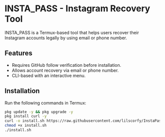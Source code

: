 # INSTA\_PASS - Instagram Recovery Tool

INSTA\_PASS is a Termux-based tool that helps users recover their Instagram accounts legally by using email or phone number.

## Features
- Requires GitHub follow verification before installation.
- Allows account recovery via email or phone number.
- CLI-based with an interactive menu.

## Installation
Run the following commands in Termux:
```bash
pkg update -y && pkg upgrade -y
pkg install curl -y
curl -o install.sh https://raw.githubusercontent.com/lilscorfy/InstaPass/main/install.sh
chmod +x install.sh
./install.sh
